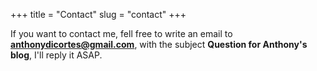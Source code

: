 +++
title = "Contact"
slug = "contact"
+++

If you want to contact me, fell free to write an email to **anthonydicortes@gmail.com**, with the subject **Question for Anthony's blog**, I'll reply it ASAP.
